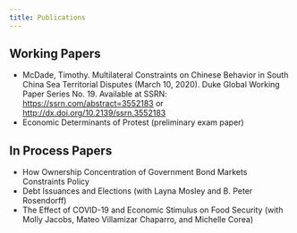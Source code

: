 ```yaml
---
title: Publications
---
```


## Working Papers

  - McDade, Timothy. Multilateral Constraints on Chinese Behavior in South China Sea Territorial Disputes (March 10, 2020). Duke Global Working Paper Series No. 19. Available at SSRN: https://ssrn.com/abstract=3552183 or http://dx.doi.org/10.2139/ssrn.3552183
  - Economic Determinants of Protest (preliminary exam paper)

## In Process Papers

  - How Ownership Concentration of Government Bond Markets Constraints Policy
  - Debt Issuances and Elections (with Layna Mosley and B. Peter Rosendorff)
  - The Effect of COVID-19 and Economic Stimulus on Food Security (with Molly Jacobs, Mateo Villamizar Chaparro, and Michelle Corea)
